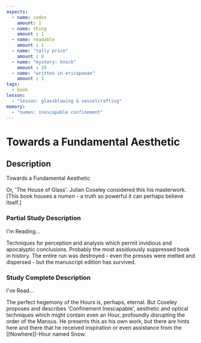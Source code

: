 ```yaml
---
aspects: 
  - name: codex
    amount: 1
  - name: thing
    amount : 1
  - name: readable
    amount : 1
  - name: "tally price"
    amount : 8
  - name: "mystery: knock"
    amount : 10
  - name: "written in ericapaean"
    amount : 1
tags:
  - book
lesson:
  - "lesson: glassblowing & vesselcrafting"
memory:
  - "numen: inescapable confinement"
---
```


# Towards a Fundamental Aesthetic

## Description
Towards a Fundamental Aesthetic

Or, 'The House of Glass'. Julian Coseley considered this his masterwork. [This book houses a <i>numen</i> - a truth so powerful it can perhaps believe itself.]
### Partial Study Description
I'm Reading...

 Techniques for perception and analysis which permit invidious and apocalyptic conclusions. Probably the most assiduously suppressed book in history. The entire run was destroyed - even the presses were melted and dispersed - but the manuscript edition has survived.
### Study Complete Description
I've Read...

The perfect hegemony of the Hours is, perhaps, eternal. But Coseley proposes and describes 'Confinement Inescapable', aesthetic and optical techniques which might contain even an Hour, profoundly disrupting the order of the Mansus. He presents this as his own work, but there are hints here and there that he received inspiration or even assistance from the [[Nowhere]]-Hour named Snow.